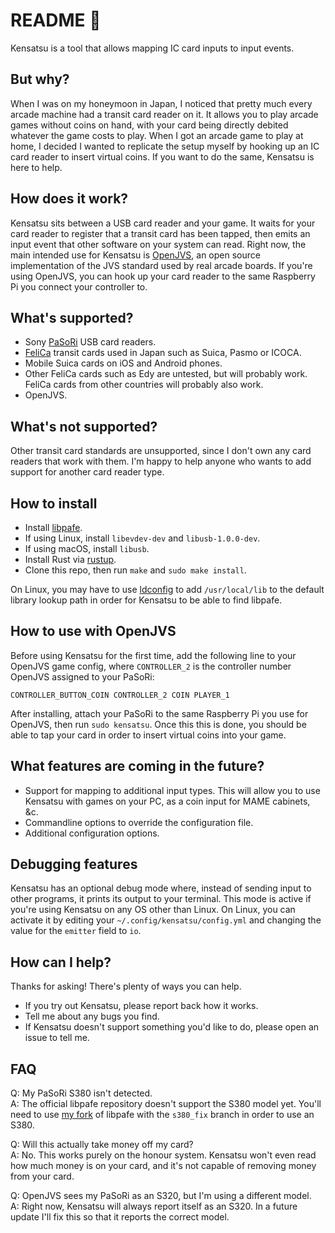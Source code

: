 # README 🎫

Kensatsu is a tool that allows mapping IC card inputs to input events.

## But why?

When I was on my honeymoon in Japan, I noticed that pretty much every arcade machine had a transit card reader on it. It allows you to play arcade games without coins on hand, with your card being directly debited whatever the game costs to play. When I got an arcade game to play at home, I decided I wanted to replicate the setup myself by hooking up an IC card reader to insert virtual coins. If you want to do the same, Kensatsu is here to help.

## How does it work?

Kensatsu sits between a USB card reader and your game. It waits for your card reader to register that a transit card has been tapped, then emits an input event that other software on your system can read. Right now, the main intended use for Kensatsu is [OpenJVS](https://github.com/openjvs/openjvs), an open source implementation of the JVS standard used by real arcade boards. If you're using OpenJVS, you can hook up your card reader to the same Raspberry Pi you connect your controller to.

## What's supported?

- Sony [PaSoRi](https://www.sony.net/Products/felica/business/products/RC-S380.html) USB card readers.
- [FeliCa](https://en.wikipedia.org/wiki/FeliCa) transit cards used in Japan such as Suica, Pasmo or ICOCA.
- Mobile Suica cards on iOS and Android phones.
- Other FeliCa cards such as Edy are untested, but will probably work. FeliCa cards from other countries will probably also work.
- OpenJVS.

## What's not supported?

Other transit card standards are unsupported, since I don't own any card readers that work with them. I'm happy to help anyone who wants to add support for another card reader type.

## How to install

- Install [libpafe](https://github.com/rfujita/libpafe).
- If using Linux, install `libevdev-dev` and `libusb-1.0.0-dev`.
- If using macOS, install `libusb`.
- Install Rust via [rustup](https://rustup.rs).
- Clone this repo, then run `make` and `sudo make install`.

On Linux, you may have to use [ldconfig](https://linux.die.net/man/8/ldconfig) to add `/usr/local/lib` to the default library lookup path in order for Kensatsu to be able to find libpafe.

## How to use with OpenJVS

Before using Kensatsu for the first time, add the following line to your OpenJVS game config, where `CONTROLLER_2` is the controller number OpenJVS assigned to your PaSoRi:

```
CONTROLLER_BUTTON_COIN CONTROLLER_2 COIN PLAYER_1
```

After installing, attach your PaSoRi to the same Raspberry Pi you use for OpenJVS, then run `sudo kensatsu`. Once this this is done, you should be able to tap your card in order to insert virtual coins into your game.

## What features are coming in the future?

- Support for mapping to additional input types. This will allow you to use Kensatsu with games on your PC, as a coin input for MAME cabinets, &c.
- Commandline options to override the configuration file.
- Additional configuration options.

## Debugging features

Kensatsu has an optional debug mode where, instead of sending input to other programs, it prints its output to your terminal. This mode is active if you're using Kensatsu on any OS other than Linux. On Linux, you can activate it by editing your `~/.config/kensatsu/config.yml` and changing the value for the `emitter` field to `io`.

## How can I help?

Thanks for asking! There's plenty of ways you can help.

- If you try out Kensatsu, please report back how it works.
- Tell me about any bugs you find.
- If Kensatsu doesn't support something you'd like to do, please open an issue to tell me.

## FAQ

Q: My PaSoRi S380 isn't detected.<br>
A: The official libpafe repository doesn't support the S380 model yet. You'll need to use [my fork](https://github.com/mistydemeo/libpafe/tree/s380_fix) of libpafe with the `s380_fix` branch in order to use an S380.

Q: Will this actually take money off my card?<br>
A: No. This works purely on the honour system. Kensatsu won't even read how much money is on your card, and it's not capable of removing money from your card.

Q: OpenJVS sees my PaSoRi as an S320, but I'm using a different model.<br>
A: Right now, Kensatsu will always report itself as an S320. In a future update I'll fix this so that it reports the correct model.
